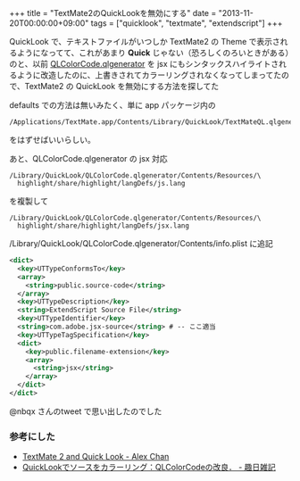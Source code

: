 +++
title = "TextMate2のQuickLookを無効にする"
date = "2013-11-20T00:00:00+09:00"
tags = ["quicklook", "textmate", "extendscript"]
+++

QuickLook で、テキストファイルがいつしか TextMate2 の Theme で表示されるようになってて、これがあまり **Quick**  じゃない（恐ろしくのろいときがある）のと、以前 [QLColorCode.qlgenerator](https://code.google.com/p/qlcolorcode/) を jsx にもシンタックスハイライトされるように改造したのに、上書きされてカラーリングされなくなってしまってたので、TextMate2 の QuickLook を無効にする方法を探してた

defaults での方法は無いみたく、単に app パッケージ内の

```
/Applications/TextMate.app/Contents/Library/QuickLook/TextMateQL.qlgenerator
```

をはずせばいいらしい。

あと、QLColorCode.qlgenerator の jsx 対応

```
/Library/QuickLook/QLColorCode.qlgenerator/Contents/Resources/\
  highlight/share/highlight/langDefs/js.lang
```

を複製して

```
/Library/QuickLook/QLColorCode.qlgenerator/Contents/Resources/\
  highlight/share/highlight/langDefs/jsx.lang
```
  
/Library/QuickLook/QLColorCode.qlgenerator/Contents/info.plist に追記

```xml
<dict>
  <key>UTTypeConformsTo</key>
  <array>
    <string>public.source-code</string>
  </array>
  <key>UTTypeDescription</key>
  <string>ExtendScript Source File</string>
  <key>UTTypeIdentifier</key>
  <string>com.adobe.jsx-source</string> # -- ここ適当
  <key>UTTypeTagSpecification</key>
  <dict>
    <key>public.filename-extension</key>
    <array>
      <string>jsx</string>
    </array>
  </dict>
</dict>
```

@nbqx さんのtweet で思い出したのでした

### 参考にした

- [TextMate 2 and Quick Look - Alex Chan](http://www.alexwlchan.net/2013/11/textmate-quick-look/)
- [QuickLookでソースをカラーリング：QLColorCodeの改良． - 趣日雑記](http://d.hatena.ne.jp/beehive62/20100802/1280739114)